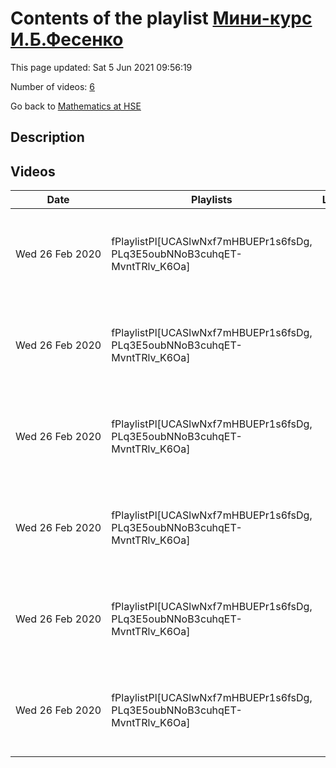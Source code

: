 # Contents of the playlist [Мини-курс И.Б.Фесенко](https://www.youtube.com/playlist?list=PLq3E5oubNNoB3cuhqET-MvntTRlv_K6Oa)

This page updated: Sat 5 Jun 2021 09:56:19

Number of videos: [6](#videos)

Go back to [Mathematics at HSE](../README.md)

## Description



## Videos

|Date|Playlists|Links|Name|
|---|---|---|---|
| Wed&nbsp;26&nbsp;Feb&nbsp;2020 | fPlaylistPl[UCASlwNxf7mHBUEPr1s6fsDg, PLq3E5oubNNoB3cuhqET-MvntTRlv_K6Oa] |  | [[**e**](https://studio.youtube.com/video/edgc1dSBWUI/edit "Edit")] [И.Б.Фесенко (University of Nottingham), мини-курс "Дзета функции арифметических поверхностей"](https://www.youtube.com/watch?v=edgc1dSBWUI&list=PLq3E5oubNNoB3cuhqET-MvntTRlv_K6Oa "Лекция 1") |
| Wed&nbsp;26&nbsp;Feb&nbsp;2020 | fPlaylistPl[UCASlwNxf7mHBUEPr1s6fsDg, PLq3E5oubNNoB3cuhqET-MvntTRlv_K6Oa] |  | [[**e**](https://studio.youtube.com/video/5jj1-B5IgLg/edit "Edit")] [И.Б.Фесенко (University of Nottingham), мини-курс "Дзета функции арифметических поверхностей"](https://www.youtube.com/watch?v=5jj1-B5IgLg&list=PLq3E5oubNNoB3cuhqET-MvntTRlv_K6Oa "Лекция 2") |
| Wed&nbsp;26&nbsp;Feb&nbsp;2020 | fPlaylistPl[UCASlwNxf7mHBUEPr1s6fsDg, PLq3E5oubNNoB3cuhqET-MvntTRlv_K6Oa] |  | [[**e**](https://studio.youtube.com/video/EqrE8PinhAk/edit "Edit")] [И.Б.Фесенко (University of Nottingham), мини-курс "Дзета функции арифметических поверхностей"](https://www.youtube.com/watch?v=EqrE8PinhAk&list=PLq3E5oubNNoB3cuhqET-MvntTRlv_K6Oa "Лекция 3") |
| Wed&nbsp;26&nbsp;Feb&nbsp;2020 | fPlaylistPl[UCASlwNxf7mHBUEPr1s6fsDg, PLq3E5oubNNoB3cuhqET-MvntTRlv_K6Oa] |  | [[**e**](https://studio.youtube.com/video/MKXUCCMvIgY/edit "Edit")] [И.Б.Фесенко (University of Nottingham), мини-курс "Дзета функции арифметических поверхностей"](https://www.youtube.com/watch?v=MKXUCCMvIgY&list=PLq3E5oubNNoB3cuhqET-MvntTRlv_K6Oa "Лекция 4") |
| Wed&nbsp;26&nbsp;Feb&nbsp;2020 | fPlaylistPl[UCASlwNxf7mHBUEPr1s6fsDg, PLq3E5oubNNoB3cuhqET-MvntTRlv_K6Oa] |  | [[**e**](https://studio.youtube.com/video/bLZpwuZIo64/edit "Edit")] [И.Б.Фесенко (University of Nottingham), мини-курс "Дзета функции арифметических поверхностей"](https://www.youtube.com/watch?v=bLZpwuZIo64&list=PLq3E5oubNNoB3cuhqET-MvntTRlv_K6Oa "Лекция 5") |
| Wed&nbsp;26&nbsp;Feb&nbsp;2020 | fPlaylistPl[UCASlwNxf7mHBUEPr1s6fsDg, PLq3E5oubNNoB3cuhqET-MvntTRlv_K6Oa] |  | [[**e**](https://studio.youtube.com/video/4xfT_DVaJ3k/edit "Edit")] [И.Б.Фесенко (University of Nottingham), мини-курс "Дзета функции арифметических поверхностей"](https://www.youtube.com/watch?v=4xfT_DVaJ3k&list=PLq3E5oubNNoB3cuhqET-MvntTRlv_K6Oa "Лекция 6") |
